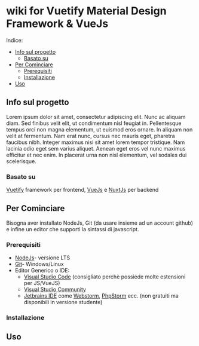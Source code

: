 # wiki for Vuetify Material Design Framework & VueJs
Indice:
<ul>
    <li>
    <a href="#info-sul-progetto">Info sul progetto</a>
      <ul>
    <li><a href="#basato-su">Basato su</a></li>
      </ul>
    </li>
    </li>
    <li>
    <a href="#per-cominciare">Per Cominciare</a>
  <ul>
    <li><a href="#prerequisiti">Prerequisiti</a></li>
    <li><a href="#installazione">Installazione</a></li>
  </ul>
    </li>
    <li><a href="#uso">Uso</a></li>
</ul>

  
## Info sul progetto
<p>Lorem ipsum dolor sit amet, consectetur adipiscing elit. Nunc ac aliquam diam. Sed finibus velit elit, ut condimentum nisl feugiat in. Pellentesque tempus orci non magna elementum, ut euismod eros ornare. In aliquam non velit at fermentum. Nam erat nunc, cursus nec mauris eget, pharetra faucibus nibh. Integer maximus nisi sit amet lorem tempor tristique. Nam lacinia odio eget sem varius aliquet. Aenean eget eros vel nunc maximus efficitur et nec enim. In placerat urna non nisl elementum, vel sodales dui scelerisque. </p>

### Basato su
<a href="https://vuetifyjs.com/en/">Vuetify</a> framework per frontend, <a href="https://vuejs.org/">VueJs</a> e <a href="https://nuxtjs.org/">NuxtJs</a> per backend

## Per Cominciare
<p>
Bisogna aver installato NodeJs, Git (da usare insieme ad un account github) e 
infine un editor che supporti la sintassi di javascript.
  

</p>

### Prerequisiti
<ul>
  <li><a href="https://nodejs.org/it/">NodeJs</a>- versione LTS</li>
  <li><a href="https://git-scm.com/downloads">Git</a>- Windows/Linux</li>
  <li>Editor Generico o IDE:
<ul>
  <li><a href="https://code.visualstudio.com/Download">Visual Studio Code</a> (consigliato perchè possiede molte estensioni per JS/VueJS)
  </li>
  <li>
    <a href="https://visualstudio.microsoft.com/it/vs/community/">Visual Studio Community</a>
  </li>
  <li><a href="https://www.jetbrains.com/products/#lang=js">Jetbrains IDE</a> come <a href="https://www.jetbrains.com/webstorm/">Webstorm</a>, 
    <a href="https://www.jetbrains.com/phpstorm/">PhpStorm</a> ecc. (non gratuiti ma disponibili in versione studente)
  </li>
  </ul>
  </li>
 </ul>

### Installazione
<p></p>

## Uso
<p></p>
